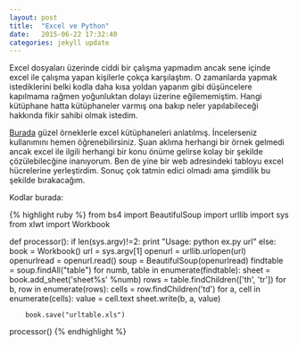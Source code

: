 ```yaml
---
layout: post
title:  "Excel ve Python"
date:   2015-06-22 17:32:40
categories: jekyll update
---
```


Excel dosyaları üzerinde ciddi bir çalışma yapmadım ancak sene içinde excel ile çalışma yapan kişilerle çokça karşılaştım. O zamanlarda yapmak istediklerini belki kodla daha kısa yoldan yaparım gibi düşüncelere kapılmama rağmen yoğunluktan dolayı üzerine eğilememiştim. Hangi kütüphane hatta kütüphaneler varmış ona bakıp neler yapılabileceği hakkında fikir sahibi olmak istedim. 

[Burada][excel] güzel örneklerle excel kütüphaneleri anlatılmış. İncelerseniz kullanımını hemen öğrenebilirsiniz. Şuan aklıma herhangi bir örnek gelmedi ancak excel ile ilgili herhangi bir konu önüme gelirse kolay bir şekilde çözülebilecğine inanıyorum. Ben de yine bir web adresindeki tabloyu excel hücrelerine yerleştirdim. Sonuç çok tatmin edici olmadı ama şimdilik bu şekilde bırakacağım.

Kodlar burada:

{% highlight ruby %}
from bs4 import BeautifulSoup
import urllib
import sys
from xlwt import Workbook


def processor():
	if len(sys.argv)!=2:
		print "Usage: python ex.py url"
	else:
		book = Workbook()
		url = sys.argv[1]
		openurl = urllib.urlopen(url)
		openurlread = openurl.read()
		soup = BeautifulSoup(openurlread)
		findtable = soup.findAll("table")
		for numb, table in enumerate(findtable):
			sheet = book.add_sheet('sheet%s' %numb)
			rows = table.findChildren(['th', 'tr'])
			for b, row in enumerate(rows):
				cells = row.findChildren('td')
				for a, cell in enumerate(cells):
					value = cell.text
					sheet.write(b, a, value)
			
		book.save("urltable.xls")
processor()
{% endhighlight %}

[excel]:http://www.simplistix.co.uk/presentations/python-excel.pdf